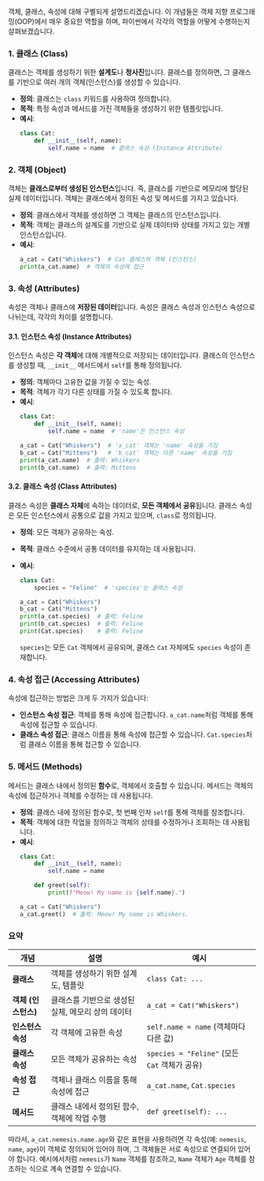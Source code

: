 객체, 클래스, 속성에 대해 구별되게 설명드리겠습니다. 이 개념들은 객체 지향 프로그래밍(OOP)에서 매우 중요한 역할을 하며, 파이썬에서 각각의 역할을 어떻게 수행하는지 살펴보겠습니다.

### 1. **클래스 (Class)**
클래스는 객체를 생성하기 위한 **설계도**나 **청사진**입니다. 클래스를 정의하면, 그 클래스를 기반으로 여러 개의 객체(인스턴스)를 생성할 수 있습니다.

- **정의**: 클래스는 `class` 키워드를 사용하여 정의합니다.
- **목적**: 특정 속성과 메서드를 가진 객체들을 생성하기 위한 템플릿입니다.
- **예시**:
  ```python
  class Cat:
      def __init__(self, name):
          self.name = name  # 클래스 속성 (Instance Attribute)
  ```

### 2. **객체 (Object)**
객체는 **클래스로부터 생성된 인스턴스**입니다. 즉, 클래스를 기반으로 메모리에 할당된 실제 데이터입니다. 객체는 클래스에서 정의된 속성 및 메서드를 가지고 있습니다.

- **정의**: 클래스에서 객체를 생성하면 그 객체는 클래스의 인스턴스입니다.
- **목적**: 객체는 클래스의 설계도를 기반으로 실제 데이터와 상태를 가지고 있는 개별 인스턴스입니다.
- **예시**:
  ```python
  a_cat = Cat("Whiskers")  # Cat 클래스의 객체 (인스턴스)
  print(a_cat.name)  # 객체의 속성에 접근
  ```

### 3. **속성 (Attributes)**
속성은 객체나 클래스에 **저장된 데이터**입니다. 속성은 클래스 속성과 인스턴스 속성으로 나뉘는데, 각각의 차이를 설명합니다.

#### 3.1. **인스턴스 속성 (Instance Attributes)**
인스턴스 속성은 **각 객체**에 대해 개별적으로 저장되는 데이터입니다. 클래스의 인스턴스를 생성할 때, `__init__` 메서드에서 `self`를 통해 정의됩니다.

- **정의**: 객체마다 고유한 값을 가질 수 있는 속성.
- **목적**: 객체가 각기 다른 상태를 가질 수 있도록 합니다.
- **예시**:
  ```python
  class Cat:
      def __init__(self, name):
          self.name = name  # 'name'은 인스턴스 속성

  a_cat = Cat("Whiskers")  # 'a_cat' 객체는 'name' 속성을 가짐
  b_cat = Cat("Mittens")   # 'b_cat' 객체는 다른 'name' 속성을 가짐
  print(a_cat.name)  # 출력: Whiskers
  print(b_cat.name)  # 출력: Mittens
  ```

#### 3.2. **클래스 속성 (Class Attributes)**
클래스 속성은 **클래스 자체**에 속하는 데이터로, **모든 객체에서 공유**됩니다. 클래스 속성은 모든 인스턴스에서 공통으로 값을 가지고 있으며, `class`로 정의됩니다.

- **정의**: 모든 객체가 공유하는 속성.
- **목적**: 클래스 수준에서 공통 데이터를 유지하는 데 사용됩니다.
- **예시**:
  ```python
  class Cat:
      species = "Feline"  # 'species'는 클래스 속성

  a_cat = Cat("Whiskers")
  b_cat = Cat("Mittens")
  print(a_cat.species)  # 출력: Feline
  print(b_cat.species)  # 출력: Feline
  print(Cat.species)    # 출력: Feline
  ```

  `species`는 모든 `Cat` 객체에서 공유되며, 클래스 `Cat` 자체에도 `species` 속성이 존재합니다.

### 4. **속성 접근 (Accessing Attributes)**
속성에 접근하는 방법은 크게 두 가지가 있습니다:

- **인스턴스 속성 접근**: 객체를 통해 속성에 접근합니다. `a_cat.name`처럼 객체를 통해 속성에 접근할 수 있습니다.
- **클래스 속성 접근**: 클래스 이름을 통해 속성에 접근할 수 있습니다. `Cat.species`처럼 클래스 이름을 통해 접근할 수 있습니다.

### 5. **메서드 (Methods)**
메서드는 클래스 내에서 정의된 **함수**로, 객체에서 호출할 수 있습니다. 메서드는 객체의 속성에 접근하거나 객체를 수정하는 데 사용됩니다.

- **정의**: 클래스 내에 정의된 함수로, 첫 번째 인자 `self`를 통해 객체를 참조합니다.
- **목적**: 객체에 대한 작업을 정의하고 객체의 상태를 수정하거나 조회하는 데 사용됩니다.
- **예시**:
  ```python
  class Cat:
      def __init__(self, name):
          self.name = name

      def greet(self):
          print(f"Meow! My name is {self.name}.")

  a_cat = Cat("Whiskers")
  a_cat.greet()  # 출력: Meow! My name is Whiskers.
  ```

### 요약

| **개념**         | **설명**                                      | **예시**                                                      |
|------------------|-----------------------------------------------|---------------------------------------------------------------|
| **클래스**        | 객체를 생성하기 위한 설계도, 템플릿              | `class Cat: ...`                                               |
| **객체 (인스턴스)**| 클래스를 기반으로 생성된 실체, 메모리 상의 데이터 | `a_cat = Cat("Whiskers")`                                     |
| **인스턴스 속성** | 각 객체에 고유한 속성                          | `self.name = name` (객체마다 다른 값)                         |
| **클래스 속성**   | 모든 객체가 공유하는 속성                      | `species = "Feline"` (모든 `Cat` 객체가 공유)                 |
| **속성 접근**     | 객체나 클래스 이름을 통해 속성에 접근            | `a_cat.name`, `Cat.species`                                    |
| **메서드**        | 클래스 내에서 정의된 함수, 객체에 작업 수행     | `def greet(self): ...`                                        |

따라서, `a_cat.nemesis.name.age`와 같은 표현을 사용하려면 각 속성(예: `nemesis`, `name`, `age`)이 객체로 정의되어 있어야 하며, 그 객체들은 서로 속성으로 연결되어 있어야 합니다. 예시에서처럼 `nemesis`가 `Name` 객체를 참조하고, `Name` 객체가 `Age` 객체를 참조하는 식으로 계속 연결할 수 있습니다.